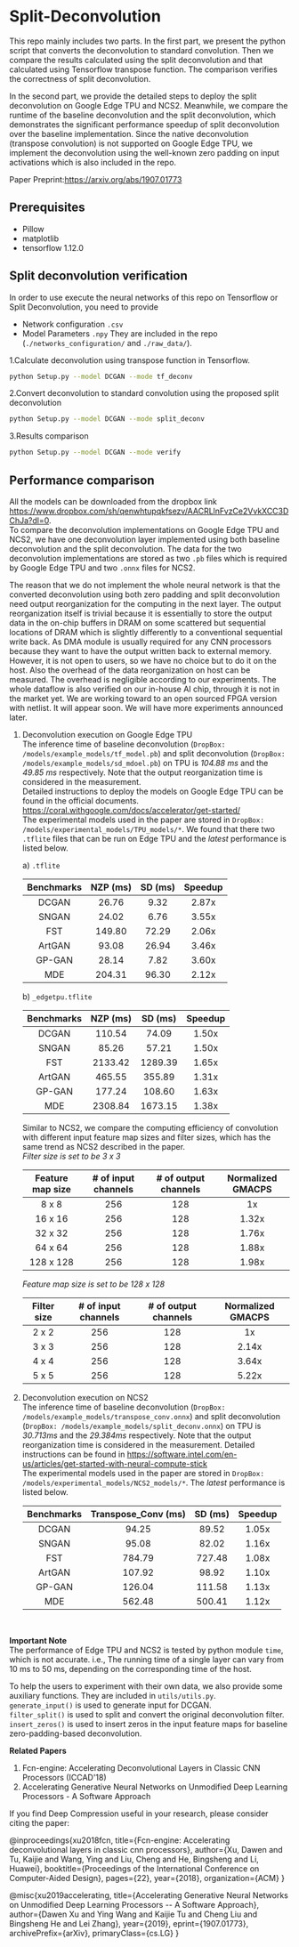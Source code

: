 # Split-Deconvolution
This repo mainly includes two parts. In the first part, we present the python script that 
converts the deconvolution to standard convolution. Then we compare the results calculated using 
the split deconvolution and that calculated using Tensorflow transpose function. The comparison 
verifies the correctness of split deconvolution. 

In the second part, we provide the detailed steps to deploy the split deconvolution on Google 
Edge TPU and NCS2. Meanwhile, we compare the runtime of the baseline deconvolution and the split 
deconvolution, which demonstrates the significant performance speedup of split deconvolution 
over the baseline implementation. Since the native deconvolution (transpose convolution) is not 
supported on Google Edge TPU, we implement the deconvolution using the well-known zero padding 
on input activations which is also included in the repo.

Paper Preprint:https://arxiv.org/abs/1907.01773


## Prerequisites
* Pillow
* matplotlib
* tensorflow 1.12.0


## Split deconvolution verification
In order to use execute the neural networks of this repo on Tensorflow or Split Deconvolution, you need to provide
* Network configuration `.csv`
* Model Parameters `.npy`
They are included in the repo (`./networks_configuration/` and `./raw_data/`).

1.Calculate deconvolution using transpose function in Tensorflow.
```bash
python Setup.py --model DCGAN --mode tf_deconv
```

2.Convert deconvolution to standard convolution using the proposed split deconvolution
```bash
python Setup.py --model DCGAN --mode split_deconv
```
3.Results comparison
```bash
python Setup.py --model DCGAN --mode verify
```

## Performance comparison 
All the models can be downloaded from the dropbox link https://www.dropbox.com/sh/qenwhtupqkfsezv/AACRLlnFvzCe2VvkXCC3DChJa?dl=0.  
To compare the deconvolution implementations on Google Edge TPU and NCS2, we have one deconvolution layer implemented using both baseline deconvolution and the split deconvolution. The data for the two deconvolution implementations are stored as two `.pb` files which is required by Google Edge TPU  and two `.onnx` files for NCS2.

The reason that we do not implement the whole neural network is that the converted deconvolution using both zero padding and split deconvolution need output reorganization for the computing in the next layer. The output reorganization itself is trivial because it is essentially to store the output data in the on-chip buffers in DRAM on some scattered but sequential locations of DRAM which is slightly differently to a conventional sequential write back. As DMA module is usually required for any CNN processors because they want to have the output written back to external memory. However, it is not open to users, so we have no choice but to do it on the host. Also the overhead of the data reorganization on host can be measured. The overhead is negligible according to our experiments. The whole dataflow is also verified on our in-house AI chip, through it is not in the market yet. We are working toward to an open sourced FPGA version with netlist. It will appear soon. We will have more experiments announced later.

1. Deconvolution execution on Google Edge TPU  
The inference time of baseline deconvolution (`DropBox: /models/example_models/tf_model.pb`) and split deconvolution (`DropBox: /models/example_models/sd_mdoel.pb`) on TPU is *104.88 ms* and the *49.85 ms* respectively. Note that the output reorganization time is considered in the measurement.  
Detailed instructions to deploy the models on Google Edge TPU can be found in the official documents. https://coral.withgoogle.com/docs/accelerator/get-started/   
The experimental models used in the paper are stored in `DropBox: /models/experimental_models/TPU_models/*`. We found that there two  `.tflite` files that can be run on Edge TPU and the *latest* performance is listed below. 

    a) `.tflite`
    
    | Benchmarks | NZP (ms) | SD (ms)| Speedup|
    |:------:|:------:|:------:|:------:| 
    | DCGAN | 26.76 | 9.32 | 2.87x |
    | SNGAN | 24.02 | 6.76 | 3.55x |
    | FST | 149.80 | 72.29 | 2.06x |
    | ArtGAN | 93.08 | 26.94 | 3.46x |
    | GP-GAN | 28.14 | 7.82 | 3.60x |
    | MDE | 204.31 | 96.30 | 2.12x |
    
    b) `_edgetpu.tflite`
    
    | Benchmarks | NZP (ms) | SD (ms)| Speedup|
    |:------:|:------:|:------:|:------:| 
    | DCGAN | 110.54 | 74.09 | 1.50x |
    | SNGAN | 85.26 | 57.21 | 1.50x |
    | FST | 2133.42 | 1289.39 | 1.65x |
    | ArtGAN | 465.55 | 355.89 | 1.31x |
    | GP-GAN | 177.24 | 108.60 | 1.63x |
    | MDE | 2308.84 | 1673.15 | 1.38x |
    
    Similar to NCS2, we compare the computing efficiency of convolution with different input feature map sizes and filter sizes, which has the same trend as NCS2 described in the paper.  
    *Filter size is set to be 3 x 3*
    
    | Feature map size | # of input channels | # of output channels| Normalized GMACPS|
    |:------:|:------:|:------:|:------:| 
    | 8 x 8 | 256 | 128 | 1x |
    | 16 x 16 | 256 | 128 | 1.32x |
    | 32 x 32 | 256 | 128 | 1.76x |
    | 64 x 64 | 256 | 128 | 1.88x |
    | 128 x 128 | 256 | 128 | 1.98x |
    
    *Feature map size is set to be 128 x 128*
    
    | Filter size | # of input channels | # of output channels| Normalized GMACPS|
    |:------:|:------:|:------:|:------:| 
    | 2 x 2 | 256 | 128 | 1x |
    | 3 x 3 | 256 | 128 | 2.14x |
    | 4 x 4 | 256 | 128 | 3.64x |
    | 5 x 5 | 256 | 128 | 5.22x |


2. Deconvolution execution on NCS2  
The inference time of baseline deconvolution (`DropBox: /models/example_models/transpose_conv.onnx`) and split deconvolution (`DropBox: /models/example_models/split_deconv.onnx`) on TPU is *30.713ms* and the *29.384ms* respectively. Note that the output reorganization time is considered in the measurement.
Detailed instructions can be found in https://software.intel.com/en-us/articles/get-started-with-neural-compute-stick  
The experimental models used in the paper are stored in `DropBox: /models/experimental_models/NCS2_models/*`. The *latest* performance is listed below.
    
    | Benchmarks | Transpose_Conv (ms) | SD (ms)| Speedup|
    |:------:|:------:|:------:|:------:| 
    | DCGAN | 94.25 | 89.52 | 1.05x |
    | SNGAN | 95.08 | 82.02 | 1.16x |
    | FST | 784.79 | 727.48 | 1.08x |
    | ArtGAN | 107.92 | 98.92 | 1.10x |
    | GP-GAN | 126.04 | 111.58 | 1.13x |
    | MDE | 562.48 | 500.41 | 1.12x |
    
&nbsp;

**Important Note**  
The performance of Edge TPU and NCS2 is tested by python module `time`, which is not accurate. i.e., The running time of a single layer can vary from 10 ms to 50 ms, depending on the corresponding time of the host.

To help the users to experiment with their own data, we also provide some auxiliary functions. They are included in `utils/utils.py`.  
`generate_input()` is used to generate input for DCGAN.  
`filter_split()` is used to split and convert the original deconvolution filter.  
`insert_zeros()` is used to insert zeros in the input feature maps for baseline zero-padding-based deconvolution.  

**Related Papers**
1. Fcn-engine: Accelerating Deconvolutional Layers in Classic CNN Processors (ICCAD'18)
2. Accelerating Generative Neural Networks on Unmodified Deep Learning Processors - A Software Approach 

If you find Deep Compression useful in your research, please consider citing the paper:

@inproceedings{xu2018fcn,
  title={Fcn-engine: Accelerating deconvolutional layers in classic cnn processors},
  author={Xu, Dawen and Tu, Kaijie and Wang, Ying and Liu, Cheng and He, Bingsheng and Li, Huawei},
  booktitle={Proceedings of the International Conference on Computer-Aided Design},
  pages={22},
  year={2018},
  organization={ACM}
}

@misc{xu2019accelerating,
    title={Accelerating Generative Neural Networks on Unmodified Deep Learning Processors -- A Software Approach},
    author={Dawen Xu and Ying Wang and Kaijie Tu and Cheng Liu and Bingsheng He and Lei Zhang},
    year={2019},
    eprint={1907.01773},
    archivePrefix={arXiv},
    primaryClass={cs.LG}
}

